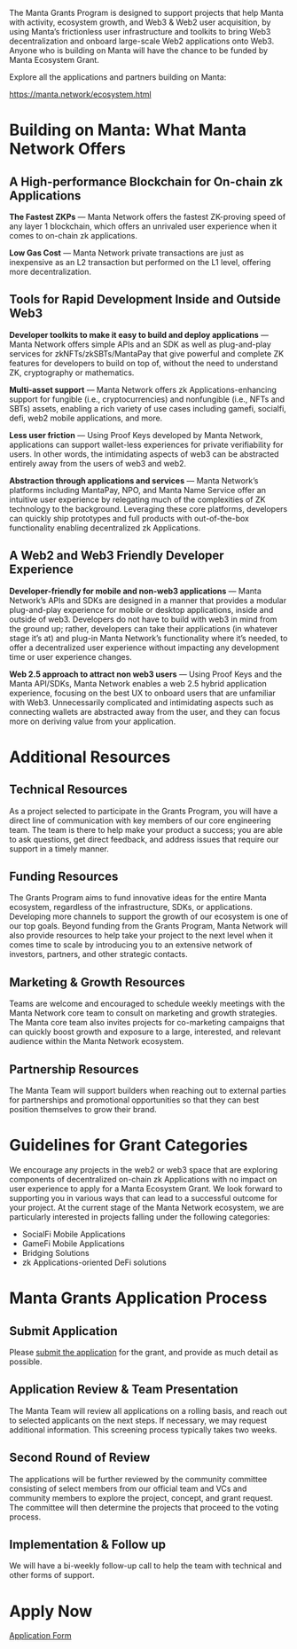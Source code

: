 The Manta Grants Program is designed to support projects that help Manta with activity, ecosystem growth, and Web3 & Web2 user acquisition, by using Manta’s frictionless user infrastructure and toolkits to bring Web3 decentralization and onboard large-scale Web2 applications onto Web3. Anyone who is building on Manta will have the chance to be funded by Manta Ecosystem Grant.

Explore all the applications and partners building on Manta:

https://manta.network/ecosystem.html

# **Building on Manta: What Manta Network Offers**

## **A High-performance Blockchain for On-chain zk Applications**

**The Fastest ZKPs** — Manta Network offers the fastest ZK-proving speed of any layer 1 blockchain, which offers an unrivaled user experience when it comes to on-chain zk applications.

**Low Gas Cost** — Manta Network private transactions are just as inexpensive as an L2 transaction but performed on the L1 level, offering more decentralization.

## **Tools for Rapid Development Inside and Outside Web3**

**Developer toolkits to make it easy to build and deploy applications** — Manta Network offers simple APIs and an SDK as well as plug-and-play services for zkNFTs/zkSBTs/MantaPay that give powerful and complete ZK features for developers to build on top of, without the need to understand ZK, cryptography or mathematics.

**Multi-asset support** — Manta Network offers zk Applications-enhancing support for fungible (i.e., cryptocurrencies) and nonfungible (i.e., NFTs and SBTs) assets, enabling a rich variety of use cases including gamefi, socialfi, defi, web2 mobile applications, and more.

**Less user friction** — Using Proof Keys developed by Manta Network, applications can support wallet-less experiences for private verifiability for users. In other words, the intimidating aspects of web3 can be abstracted entirely away from the users of web3 and web2.

**Abstraction through applications and services** — Manta Network’s platforms including MantaPay, NPO, and Manta Name Service offer an intuitive user experience by relegating much of the complexities of ZK technology to the background. Leveraging these core platforms, developers can quickly ship prototypes and full products with out-of-the-box functionality enabling decentralized zk Applications.

## **A Web2 and Web3 Friendly Developer Experience**

**Developer-friendly for mobile and non-web3 applications** — Manta Network’s APIs and SDKs are designed in a manner that provides a modular plug-and-play experience for mobile or desktop applications, inside and outside of web3. Developers do not have to build with web3 in mind from the ground up; rather, developers can take their applications (in whatever stage it’s at) and plug-in Manta Network’s functionality where it’s needed, to offer a decentralized user experience without impacting any development time or user experience changes.

**Web 2.5 approach to attract non web3 users** — Using Proof Keys and the Manta API/SDKs, Manta Network enables a web 2.5 hybrid application experience, focusing on the best UX to onboard users that are unfamiliar with Web3. Unnecessarily complicated and intimidating aspects such as connecting wallets are abstracted away from the user, and they can focus more on deriving value from your application.

# **Additional Resources**

## **Technical Resources**

As a project selected to participate in the Grants Program, you will have a direct line of communication with key members of our core engineering team. The team is there to help make your product a success; you are able to ask questions, get direct feedback, and address issues that require our support in a timely manner.

## **Funding Resources**

The Grants Program aims to fund innovative ideas for the entire Manta ecosystem, regardless of the infrastructure, SDKs, or applications. Developing more channels to support the growth of our ecosystem is one of our top goals. Beyond funding from the Grants Program, Manta Network will also provide resources to help take your project to the next level when it comes time to scale by introducing you to an extensive network of investors, partners, and other strategic contacts.

## **Marketing & Growth Resources**

Teams are welcome and encouraged to schedule weekly meetings with the Manta Network core team to consult on marketing and growth strategies. The Manta core team also invites projects for co-marketing campaigns that can quickly boost growth and exposure to a large, interested, and relevant audience within the Manta Network ecosystem.

## **Partnership Resources**

The Manta Team will support builders when reaching out to external parties for partnerships and promotional opportunities so that they can best position themselves to grow their brand.

# **Guidelines for Grant Categories**

We encourage any projects in the web2 or web3 space that are exploring components of decentralized on-chain zk Applications with no impact on user experience to apply for a Manta Ecosystem Grant. We look forward to supporting you in various ways that can lead to a successful outcome for your project. At the current stage of the Manta Network ecosystem, we are particularly interested in projects falling under the following categories:

-   SocialFi Mobile Applications
-   GameFi Mobile Applications
-   Bridging Solutions
-   zk Applications-oriented DeFi solutions

# **Manta Grants Application Process**

## **Submit Application**

Please [submit the application](https://docs.google.com/forms/d/e/1FAIpQLSc9xaJwJ8ZFJsO0GTQhnpMisdPFbnvfmI-aV2XAM9H2HTPwlw/viewform) for the grant, and provide as much detail as possible.

## **Application Review & Team Presentation**

The Manta Team will review all applications on a rolling basis, and reach out to selected applicants on the next steps. If necessary, we may request additional information. This screening process typically takes two weeks.

## **Second Round of Review**

The applications will be further reviewed by the community committee consisting of select members from our official team and VCs and community members to explore the project, concept, and grant request. The committee will then determine the projects that proceed to the voting process.

## **Implementation & Follow up**

We will have a bi-weekly follow-up call to help the team with technical and other forms of support.

# **Apply Now**

[Application Form](https://docs.google.com/forms/d/e/1FAIpQLSc9xaJwJ8ZFJsO0GTQhnpMisdPFbnvfmI-aV2XAM9H2HTPwlw/viewform)
